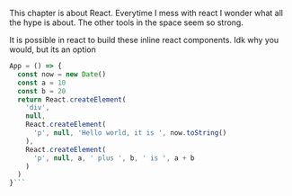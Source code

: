 This chapter is about React. Everytime I mess with react I wonder what all the hype is about. The other tools in the space seem so strong.


It is possible in react to build these inline react components. Idk why you would, but its an option

```js const 
App = () => {
  const now = new Date()
  const a = 10
  const b = 20
  return React.createElement(
    'div',
    null,
    React.createElement(
      'p', null, 'Hello world, it is ', now.toString()
    ),
    React.createElement(
      'p', null, a, ' plus ', b, ' is ', a + b
    )
  )
}```

